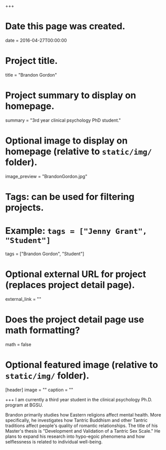 +++
# Date this page was created.
date = 2016-04-27T00:00:00

# Project title.
title = "Brandon Gordon"

# Project summary to display on homepage.
summary = "3rd year clinical psychology PhD student."

# Optional image to display on homepage (relative to `static/img/` folder).
image_preview = "BrandonGordon.jpg"

# Tags: can be used for filtering projects.
# Example: `tags = ["Jenny Grant", "Student"]`
tags = ["Brandon Gordon", "Student"]

# Optional external URL for project (replaces project detail page).
external_link = ""

# Does the project detail page use math formatting?
math = false

# Optional featured image (relative to `static/img/` folder).
[header]
image = ""
caption = ""

+++
I am currently a third year student in the clinical psychology Ph.D. program at BGSU. 

Brandon primarily studies how Eastern religions affect mental health. More specifically, he investigates how Tantric Buddhism and other Tantric traditions affect people's quality of romantic relationships. The title of his Master's thesis is "Development and Validation of a Tantric Sex Scale." He plans to expand his research into hypo-egoic phenomena and how selflessness is related to individual well-being.  
